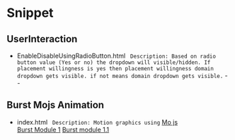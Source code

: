 # Snippet

## UserInteraction
   * EnableDisableUsingRadioButton.html
     ``` Description: Based on radio button value (Yes or no) the dropdown will visible/hidden. If placement willingness is yes then placement willingness domain dropdown gets visible. if not means domain dropdown gets visible.```
--
## Burst Mojs Animation
   * index.html
     ``` Description: Motion graphics using``` [Mo js](https://mojs.github.io/) <br>
     [Burst Module 1](https://codepen.io/DizIzYash/pen/GRrabXG)
     [Burst module 1.1](https://codepen.io/DizIzYash/pen/RwKmXpE)
